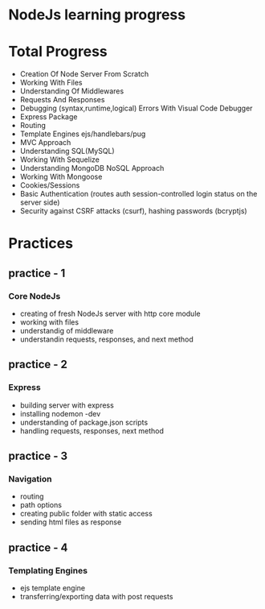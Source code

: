 # NodeJs learning progress

# Total Progress
 * Creation Of Node Server From Scratch
 * Working With Files
 * Understanding Of Middlewares
 * Requests And Responses
 * Debugging (syntax,runtime,logical) Errors With Visual Code Debugger
 * Express Package
 * Routing
 * Template Engines ejs/handlebars/pug
 * MVC Approach
 * Understanding SQL(MySQL)
 * Working With Sequelize
 * Understanding MongoDB NoSQL Approach
 * Working With Mongoose
 * Cookies/Sessions
 * Basic Authentication (routes auth session-controlled login status on the server side)
 * Security against CSRF attacks (csurf), hashing passwords   (bcryptjs)

# Practices
## practice - 1
  ### Core NodeJs
  - creating of fresh NodeJs server with http core module
  - working with files
  - understandig of middleware
  - understandin requests, responses, and next method

## practice - 2
  ### Express
  - building server with express
  - installing nodemon -dev
  - understanding of package.json scripts
  - handling requests, responses, next method

## practice - 3
  ### Navigation
  - routing
  - path options
  - creating public folder with static access
  - sending html files as response

## practice - 4
  ### Templating Engines
  - ejs template engine
  - transferring/exporting data with post requests
